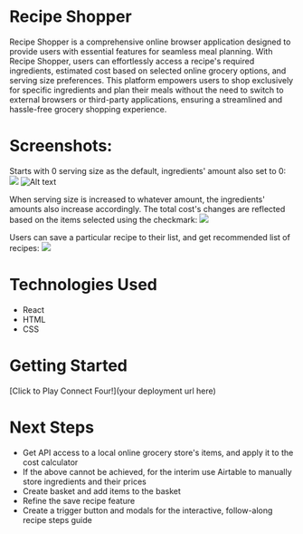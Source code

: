 # Recipe Shopper
Recipe Shopper is a comprehensive online browser application designed to provide users with essential features for seamless meal planning. With Recipe Shopper, users can effortlessly access a recipe's required ingredients, estimated cost based on selected online grocery options, and serving size preferences. This platform empowers users to shop exclusively for specific ingredients and plan their meals without the need to switch to external browsers or third-party applications, ensuring a streamlined and hassle-free grocery shopping experience.

# Screenshots:

Starts with 0 serving size as the default, ingredients' amount also set to 0:
<img src="https://imgur.com/MirT0re">
![Alt text](https://imgur.com/MirT0re)

When serving size is increased to whatever amount, the ingredients' amounts also increase accordingly. The total cost's changes are reflected based on the items selected using the checkmark:
<img src="https://imgur.com/NeMJbuL">

Users can save a particular recipe to their list, and get recommended list of recipes:
<img src="https://imgur.com/JQ16kaM">

# Technologies Used

- React
- HTML
- CSS

# Getting Started

[Click to Play Connect Four!](your deployment url here)

# Next Steps

- Get API access to a local online grocery store's items, and apply it to the cost calculator
- If the above cannot be achieved, for the interim use Airtable to manually store ingredients and their prices
- Create basket and add items to the basket
- Refine the save recipe feature
- Create a trigger button and modals for the interactive, follow-along recipe steps guide
